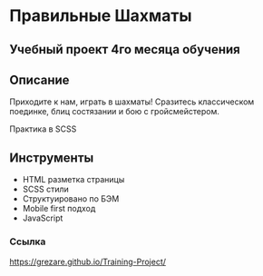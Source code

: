 # Правильные Шахматы

## Учебный проект 4го месяца обучения

## Описание 
Приходите к нам, играть в шахматы! Сразитесь классическом поединке, блиц состязании и бою с гройсмейстером. 

Практика в SCSS

## Инструменты
* HTML разметка страницы
* SCSS стили
* Структуировано по БЭМ
* Mobile first подход
* JavaScript

### Ссылка
https://grezare.github.io/Training-Project/
